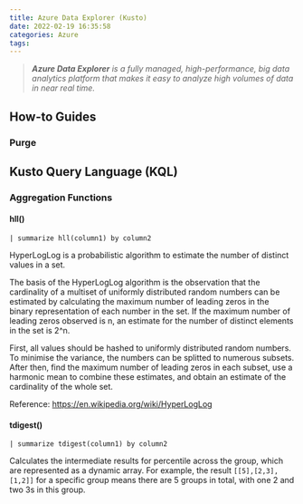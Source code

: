 ```yaml
---
title: Azure Data Explorer (Kusto)
date: 2022-02-19 16:35:58
categories: Azure
tags:
---
```


> _**Azure Data Explorer** is a fully managed, high-performance, big data analytics platform that makes it easy to analyze high volumes of data in near real time._

<!--more-->

## How-to Guides

### Purge

## Kusto Query Language (KQL)

### Aggregation Functions

#### hll()

```| summarize hll(column1) by column2```

HyperLogLog is a probabilistic algorithm to estimate the number of distinct values in a set.

The basis of the HyperLogLog algorithm is the observation that the cardinality of a multiset of uniformly distributed random numbers can be estimated by calculating the maximum number of leading zeros in the binary representation of each number in the set. If the maximum number of leading zeros observed is n, an estimate for the number of distinct elements in the set is 2^n.

First, all values should be hashed to uniformly distributed random numbers. To minimise the variance, the numbers can be splitted to numerous subsets. After then, find the maximum number of leading zeros in each subset, use a harmonic mean to combine these estimates, and obtain an estimate of the cardinality of the whole set.

Reference: https://en.wikipedia.org/wiki/HyperLogLog

#### tdigest()

```| summarize tdigest(column1) by column2```

Calculates the intermediate results for percentile across the group, which are represented as a dynamic array. For example, the result ```[[5],[2,3],[1,2]]``` for a specific group means there are 5 groups in total, with one 2 and two 3s in this group.